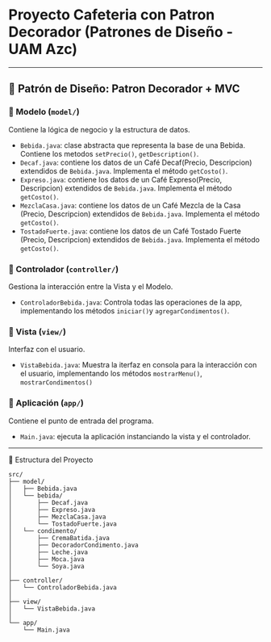 # Proyecto Cafeteria con Patron Decorador (Patrones de Diseño - UAM Azc)

---

## 📐 Patrón de Diseño: Patron Decorador + MVC

### 🔸 Modelo (`model/`)
Contiene la lógica de negocio y la estructura de datos.

- `Bebida.java`: clase abstracta que representa la base de una Bebida. Contiene los metodos `setPrecio()`, `getDescription()`.
- `Decaf.java`: contiene los datos de un Café Decaf(Precio, Descripcion) extendidos de `Bebida.java`. Implementa el método `getCosto()`.
- `Expreso.java`: contiene los datos de un Café Expreso(Precio, Descripcion) extendidos de `Bebida.java`. Implementa el método `getCosto()`.
- `MezclaCasa.java`: contiene los datos de un Café Mezcla de la Casa (Precio, Descripcion) extendidos de `Bebida.java`. Implementa el método `getCosto()`.
- `TostadoFuerte.java`: contiene los datos de un Café Tostado Fuerte (Precio, Descripcion) extendidos de `Bebida.java`. Implementa el método `getCosto()`.

### 🔸 Controlador (`controller/`)
Gestiona la interacción entre la Vista y el Modelo.

- `ControladorBebida.java`: Controla todas las operaciones de la app, implementando los métodos `iniciar()`y `agregarCondimentos()`.

### 🔸 Vista (`view/`)
Interfaz con el usuario.

- `VistaBebida.java`: Muestra la iterfaz en consola para la interacción con el usuario, implementando los métodos `mostrarMenu()`, `mostrarCondimentos()` 

### 🔸 Aplicación (`app/`)
Contiene el punto de entrada del programa.

- `Main.java`: ejecuta la aplicación instanciando la vista y el controlador.

---

📁 Estructura del Proyecto
```
src/
├── model/
│   ├── Bebida.java
│   └── bebida/
│       ├── Decaf.java
│       ├── Expreso.java
│       ├── MezclaCasa.java
│       └── TostadoFuerte.java
│   └── condimento/
│       ├── CremaBatida.java
│       ├── DecoradorCondimento.java
│       ├── Leche.java
│       ├── Moca.java
│       └── Soya.java
│
├── controller/
│   └── ControladorBebida.java
│
├── view/
│   └── VistaBebida.java
│
└── app/
    └── Main.java
```
